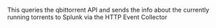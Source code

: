 This queries the qbittorrent API and sends the info about the currently running torrents to Splunk via the HTTP Event Collector
